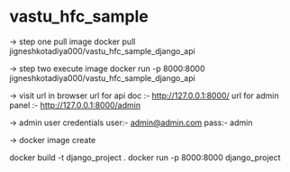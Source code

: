 # vastu_hfc_sample

-> step one pull image
docker pull jigneshkotadiya000/vastu_hfc_sample_django_api

-> step two execute image
docker run -p 8000:8000 jigneshkotadiya000/vastu_hfc_sample_django_api

-> visit url in browser
url for api doc :- http://127.0.0.1:8000/
url for admin panel :- http://127.0.0.1:8000/admin

-> admin user credentials
user:- admin@admin.com
pass:- admin



-> docker image create

docker build -t django_project .
docker run -p 8000:8000 django_project

